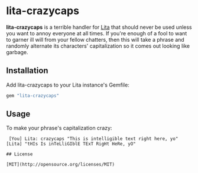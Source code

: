 # lita-crazycaps

**lita-crazycaps** is a terrible handler for [Lita](https://github.com/jimmycuadra/lita) that should never be used unless you want to annoy everyone at all times. If you're enough of a fool to want to garner ill will from your fellow chatters, then this will take a phrase and randomly alternate its characters' capitalization so it comes out looking like garbage.

## Installation

Add lita-crazycaps to your Lita instance's Gemfile:

``` ruby
gem "lita-crazycaps"
```

## Usage

To make your phrase's capitalization crazy:

```
 [You] Lita: crazycaps "This is intelligible text right here, yo"
[Lita] "tHIs Is inTeLliGIblE TExT RigHt HeRe, yO"

## License

[MIT](http://opensource.org/licenses/MIT)
